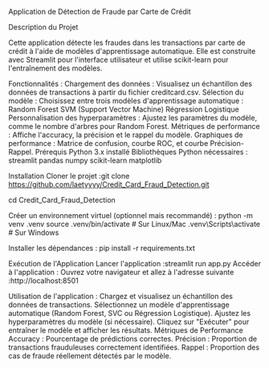 Application de Détection de Fraude par Carte de Crédit

Description du Projet

Cette application détecte les fraudes dans les transactions par carte de crédit à l'aide de modèles d'apprentissage automatique. Elle est construite avec Streamlit pour l'interface utilisateur et utilise scikit-learn pour l'entraînement des modèles.

Fonctionnalités :
Chargement des données : Visualisez un échantillon des données de transactions à partir du fichier creditcard.csv.
Sélection du modèle : Choisissez entre trois modèles d'apprentissage automatique :
Random Forest
SVM (Support Vector Machine)
Régression Logistique
Personnalisation des hyperparamètres : Ajustez les paramètres du modèle, comme le nombre d'arbres pour Random Forest.
Métriques de performance : Affiche l'accuracy, la précision et le rappel du modèle.
Graphiques de performance : Matrice de confusion, courbe ROC, et courbe Précision-Rappel.
Prérequis
Python 3.x installé
Bibliothèques Python nécessaires :
streamlit
pandas
numpy
scikit-learn
matplotlib

Installation
Cloner le projet :git clone https://github.com/laetyyyy/Credit_Card_Fraud_Detection.git

cd Credit_Card_Fraud_Detection

Créer un environnement virtuel (optionnel mais recommandé) :
python -m venv .venv
source .venv/bin/activate  # Sur Linux/Mac
.venv\Scripts\activate  # Sur Windows

Installer les dépendances :
pip install -r requirements.txt

Exécution de l'Application
Lancer l'application :streamlit run app.py
Accéder à l'application : Ouvrez votre navigateur et allez à l'adresse suivante :http://localhost:8501

Utilisation de l'application :
Chargez et visualisez un échantillon des données de transactions.
Sélectionnez un modèle d'apprentissage automatique (Random Forest, SVC ou Régression Logistique).
Ajustez les hyperparamètres du modèle (si nécessaire).
Cliquez sur "Exécuter" pour entraîner le modèle et afficher les résultats.
Métriques de Performance
Accuracy : Pourcentage de prédictions correctes.
Précision : Proportion de transactions frauduleuses correctement identifiées.
Rappel : Proportion des cas de fraude réellement détectés par le modèle.
